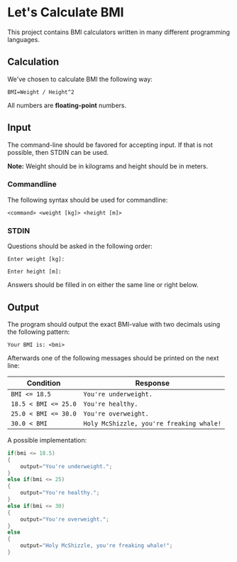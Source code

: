 # Let's Calculate BMI
This project contains BMI calculators written in many different programming languages.

## Calculation
We've chosen to calculate BMI the following way:
```
BMI=Weight / Height^2
```
All numbers are **floating-point** numbers.

## Input
The command-line should be favored for accepting input.
If that is not possible, then STDIN can be used.

**Note:** Weight should be in kilograms and height should be in meters.
### Commandline
The following syntax should be used for commandline:
```
<command> <weight [kg]> <height [m]>
```

### STDIN
Questions should be asked in the following order:

```Enter weight [kg]:```

```Enter height [m]:```

Answers should be filled in on either the same line or right below.

## Output
The program should output the exact BMI-value with two decimals using the following pattern:
```
Your BMI is: <bmi>
```
Afterwards one of the following messages should be printed on the next line:

|Condition|Response|
|---------|-------|
|`BMI <= 18.5`|`You're underweight.`|
|`18.5 < BMI <= 25.0`|`You're healthy.`|
|`25.0 < BMI <= 30.0`|`You're overweight.`|
|`30.0 < BMI`|`Holy McShizzle, you're freaking whale!`|

A possible implementation:
```cpp
if(bmi <= 18.5)
{
	output="You're underweight.";
}
else if(bmi <= 25)
{
	output="You're healthy.";
}
else if(bmi <= 30)
{
	output="You're overweight.";
}
else
{
	output="Holy McShizzle, you're freaking whale!";
}
```
